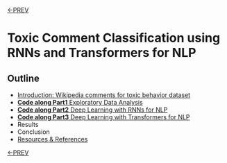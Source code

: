 [<-PREV ](../project.md)

# Toxic Comment Classification using RNNs and Transformers for NLP

## Outline
- [Introduction: Wikipedia comments for toxic behavior dataset](intro.md)
- [**Code along Part1** Exploratory Data Analysis](toxiccomment-part1.md) 
- [**Code along Part2** Deep Learning with RNNs for NLP](toxiccomment-part2.md)
- [**Code along Part3** Deep Learning with Transformers for NLP](toxiccomment-part3.md)
- Results
- Conclusion
- [Resources & References](references.md)

[<-PREV ](../project.md)
